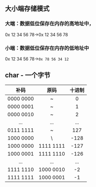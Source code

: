 ## 大小端存储模式
### 大端：数据低位保存在内存的高地址中，
0x 12 34 56 78->0x 12 34 56 78
### 小端：数据低位保存在内存的低地址中
0x 12 34 56 78->`0x 78 56 34 12`

## char - 一个字节
| 补码 | 原码 | 十进制 |
|:-:|:-:|:-:|
| 0000 0000 |     ~     |   0  |
| 0000 0001 |     ~     |   1  |
| 0000 0010 |     ~     |   2  |
|    ...    |    ...    |  ... |
| 0111 1111 |     ~     |  127 |
| 1000 0000 |     \     | -128 |
| 1000 0000 | 1111 1111 | -127 |
| 1000 0001 | 1111 1110 | -126 |
|    ...    |    ...    |  ... |
| 1111 1110 | 1000 0010 |  -2  |
| 1111 1111 | 1000 0001 |  -1  |

